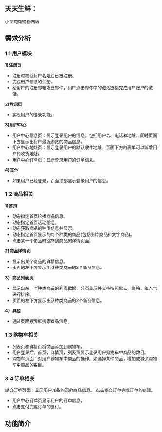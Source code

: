## 天天生鲜：
小型电商购物网站
## 需求分析
### 1.1 用户模块
__1)注册页__	<br/>
* 注册时校验用户名是否已被注册。
*	完成用户信息的注册。
* 给用户的注册邮箱发送邮件，用户点击邮件中的激活链接完成用户账户的激活。

__2)登录页__ <br/>
* 实现用户的登录功能。

__3)用户中心__ <br/>
*	用户中心信息页：显示登录用户的信息，包括用户名、电话和地址，同时页面下方显示出用户最近浏览的商品信息。
*	用户中心地址页：显示登录用户的默认收件地址，页面下方的表单可以新增用户的收货地址。
*	用户中心订单页：显示登录用户的订单信息。

__4)其他__ <br/>
*	如果用户已经登录，页面顶部显示登录用户的信息。
### 1.2 商品相关
__1)首页__ <br/>
*	动态指定首页轮播商品信息。
*	动态指定首页活动信息。
*	动态获取商品的种类信息并显示。
*	动态指定首页显示的每个种类的商品(包括图片商品和文字商品)。
*	点击某一个商品时跳转到商品的详情页面。

__2)商品详情页__ <br/>
*	显示出某个商品的详情信息。
*	页面的左下方显示出该种类商品的2个新品信息。

__3）商品列表页__ <br/>
*	显示出某一个种类商品的列表数据，分页显示并支持按照默认、价格、和人气进行排序。
*	页面的左下方显示出该种类商品的2个新品信息。

__4）其他__ <br/>
*	通过页面搜索框搜索商品信息。
### 1.3 购物车相关
*	列表页和详情页将商品添加到购物车。
*	用户登录后，首页，详情页，列表页显示登录用户购物车中商品的数目。
*	购物车页面：对用户购物车中商品的操作。如选择某件商品，增加或减少购物车中商品的数目。
### 3.4 订单相关
提交订单页面：显示用户准备购买的商品信息。
点击提交订单完成订单的创建。
* 用户中心订单页显示用户的订单信息。
* 点击支付完成订单的支付。

## 功能简介
